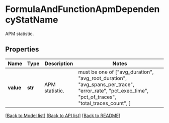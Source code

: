 # FormulaAndFunctionApmDependencyStatName

APM statistic.

## Properties
Name | Type | Description | Notes
------------ | ------------- | ------------- | -------------
**value** | **str** | APM statistic. |  must be one of ["avg_duration", "avg_root_duration", "avg_spans_per_trace", "error_rate", "pct_exec_time", "pct_of_traces", "total_traces_count", ]

[[Back to Model list]](README.md#documentation-for-models) [[Back to API list]](README.md#documentation-for-api-endpoints) [[Back to README]](README.md)



